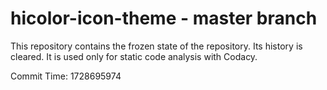 # hicolor-icon-theme - master branch

This repository contains the frozen state of the repository.
Its history is cleared. It is used only for static code
analysis with Codacy.

Commit Time: 1728695974